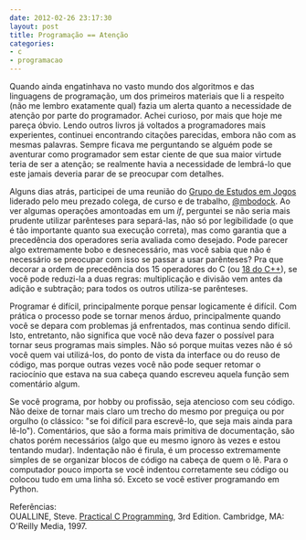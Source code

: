 ```yaml
---
date: 2012-02-26 23:17:30
layout: post
title: Programação == Atenção
categories:
- c
- programacao
---
```


Quando ainda engatinhava no vasto mundo dos algoritmos e das linguagens de programação, um dos primeiros materiais que li a respeito (não me lembro exatamente qual) fazia um alerta quanto a necessidade de atenção por parte do programador. Achei curioso, por mais que hoje me pareça óbvio. Lendo outros livros já voltados a programadores mais experientes, continuei encontrando citações parecidas, embora não com as mesmas palavras. Sempre ficava me perguntando se alguém pode se aventurar como programador sem estar ciente de que sua maior virtude teria de ser a atenção; se realmente havia a necessidade de lembrá-lo que este jamais deveria parar de se preocupar com detalhes.

Alguns dias atrás, participei de uma reunião do [Grupo de Estudos em Jogos](http://games.geaed.org/) liderado pelo meu prezado colega, de curso e de trabalho, [@mbodock](http://twitter.com/mbodock). Ao ver algumas operações amontoadas em um _if_, perguntei se não seria mais prudente utilizar parênteses para separá-las, não só por legibilidade (o que é tão importante quanto sua execução correta), mas como garantia que a precedência dos operadores seria avaliada como desejado. Pode parecer algo extremamente bobo e desnecessário, mas você sabia que não é necessário se preocupar com isso se passar a usar parênteses? Pra que decorar a ordem de precedência dos 15 operadores do C (ou [18 do C++](http://www.cplusplus.com/doc/tutorial/operators/)), se você pode reduzi-la a duas regras: multiplicação e divisão vem antes da adição e subtração; para todos os outros utiliza-se parênteses.

Programar é difícil, principalmente porque pensar logicamente é difícil. Com prática o processo pode se tornar menos árduo, principalmente quando você se depara com problemas já enfrentados, mas continua sendo difícil. Isto, entretanto, não significa que você não deva fazer o possível para tornar seus programas mais simples. Não só porque muitas vezes não é só você quem vai utilizá-los, do ponto de vista da interface ou do reuso de código, mas porque outras vezes você não pode sequer retomar o raciocínio que estava na sua cabeça quando escreveu aquela função sem comentário algum.

Se você programa, por hobby ou profissão, seja atencioso com seu código. Não deixe de tornar mais claro um trecho do mesmo por preguiça ou por orgulho (o clássico: "se foi difícil para escrevê-lo, que seja mais ainda para lê-lo"). Comentários, que são a forma mais primitiva de documentação, são chatos porém necessários (algo que eu mesmo ignoro às vezes e estou tentando mudar). Indentação não é firula, é um processo extremamente simples de se organizar blocos de código na cabeça de quem o lê. Para o computador pouco importa se você indentou corretamente seu código ou colocou tudo em uma linha só. Exceto se você estiver programando em Python.

Referências:  
OUALLINE, Steve. [Practical C Programming](http://shop.oreilly.com/product/9781565923065.do), 3rd Edition. Cambridge, MA: O'Reilly Media, 1997.
